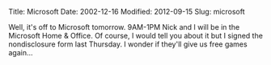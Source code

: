 Title: Microsoft
Date: 2002-12-16
Modified: 2012-09-15
Slug: microsoft

Well, it's off to Microsoft tomorrow. 9AM-1PM Nick and I will be in the Microsoft Home & Office. Of course, I would tell you about it but I signed the nondisclosure form last Thursday. I wonder if they'll give us free games again...
